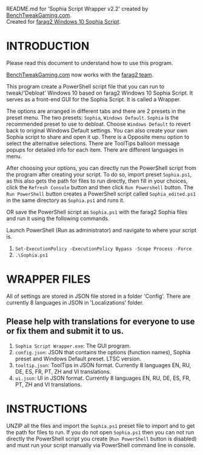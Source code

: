 README.md for 'Sophia Script Wrapper v2.2' created by [BenchTweakGaming.com](https://benchtweakgaming.com/2020/10/10/windows-10-debloat-tool/).  
Created for [farag2 Windows 10 Sophia Script](https://github.com/farag2/Windows-10-Sophia-Script).

# INTRODUCTION

Please read this document to understand how to use this program.

[BenchTweakGaming.com](https://benchtweakgaming.com) now works with the [farag2 team](https://github.com/farag2).

This program create a PowerShell script file that you can run to tweak/'Debloat' Windows 10 based on farag2 Windows 10 Sophia Script. It serves as a front-end GUI for the Sophia Script. It is called a Wrapper.

The options are arranged in different tabs and there are 2 presets in the preset menu. The two presets: `Sophia`, `Windows Default`. `Sophia` is the recommended preset to use to debloat. Choose `Windows Default` to revert back to original Windows Default settings. You can also create your own Sophia script to share and open it up. There is a Opposite menu option to select the alternative selections. There are ToolTips balloon message popups for detailed info for each item. There are different languages in menu.

After choosing your options, you can directly run the PowerShell script from the program after creating your script. To do so, import preset `Sophia.ps1`, as this also gets the path for files to run directly, then fill in your choices, click the `Refresh Console` button and then click `Run Powershell` button. The `Run PowerShell` button  creates a PowerShell script called `Sophia_edited.ps1` in the same directory as `Sophia.ps1` and runs it.

OR save the PowerShell script as `Sophia.ps1` with the farag2 Sophia files and run it using the following commands.

Launch PowerShell (Run as administrator) and navigate to where your script is.

1. `Set-ExecutionPolicy -ExecutionPolicy Bypass -Scope Process -Force`
2. `.\Sophia.ps1`

# WRAPPER FILES

All of settings are stored in JSON file stored in a folder 'Config'. There are currently 8 languages in JSON in 'Localizations' folder.

## Please help with translations for everyone to use or fix them and submit it to us.

1. `Sophia Script Wrapper.exe`: The GUI program.
2. `config.json`: JSON that contains the options (function names), Sophia preset and Windows Default preset. LTSC version.
3. `tooltip.json`: ToolTips in JSON format. Currently 8 languages EN, RU, DE, ES, FR, PT, ZH and VI translations.
4. `ui.json`: UI in JSON format. Currently 8 languages EN, RU, DE, ES, FR, PT, ZH and VI translations.

# INSTRUCTIONS

UNZIP all the files and import the `Sophia.ps1` preset file to import and to get the path for files to run. If you do not open `Sophia.ps1` then you can not run directly the PowerShell script you create (`Run PowerShell` button is disabled) and must run your script manually via PowerShell command line in console.
